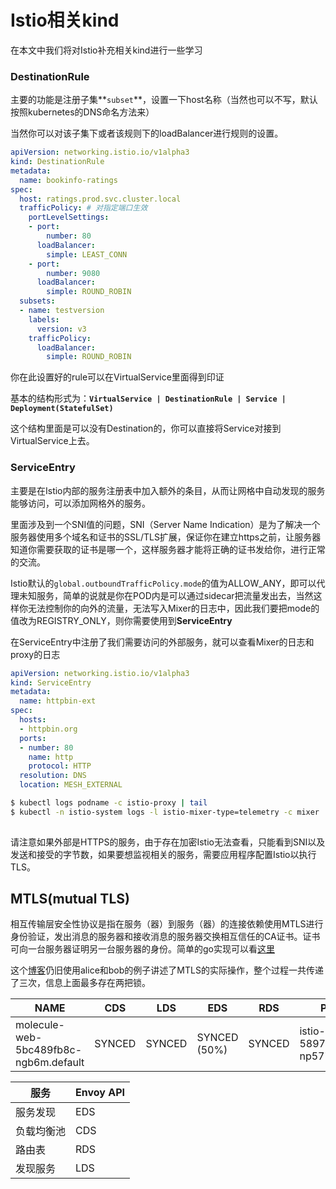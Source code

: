 # Istio相关kind

在本文中我们将对Istio补充相关kind进行一些学习

### DestinationRule

主要的功能是注册子集**`subset`**，设置一下host名称（当然也可以不写，默认按照kubernetes的DNS命名方法来）

当然你可以对该子集下或者该规则下的loadBalancer进行规则的设置。

```yaml
apiVersion: networking.istio.io/v1alpha3
kind: DestinationRule
metadata:
  name: bookinfo-ratings
spec:
  host: ratings.prod.svc.cluster.local
  trafficPolicy: # 对指定端口生效
    portLevelSettings:
    - port:
        number: 80
      loadBalancer:
        simple: LEAST_CONN
    - port:
        number: 9080
      loadBalancer:
        simple: ROUND_ROBIN
  subsets:
  - name: testversion
    labels:
      version: v3
    trafficPolicy:
      loadBalancer:
        simple: ROUND_ROBIN
```

你在此设置好的rule可以在VirtualService里面得到印证

基本的结构形式为：**`VirtualService | DestinationRule | Service | Deployment(StatefulSet)`**

这个结构里面是可以没有Destination的，你可以直接将Service对接到VirtualService上去。

### ServiceEntry

主要是在Istio内部的服务注册表中加入额外的条目，从而让网格中自动发现的服务能够访问，可以添加网格外的服务。

里面涉及到一个SNI值的问题，SNI（Server Name Indication）是为了解决一个服务器使用多个域名和证书的SSL/TLS扩展，保证你在建立https之前，让服务器知道你需要获取的证书是哪一个，这样服务器才能将正确的证书发给你，进行正常的交流。

Istio默认的`global.outboundTrafficPolicy.mode`的值为ALLOW_ANY，即可以代理未知服务，简单的说就是你在POD内是可以通过sidecar把流量发出去，当然这样你无法控制你的向外的流量，无法写入Mixer的日志中，因此我们要把mode的值改为REGISTRY_ONLY，则你需要使用到**ServiceEntry**

在ServiceEntry中注册了我们需要访问的外部服务，就可以查看Mixer的日志和proxy的日志

```yaml
apiVersion: networking.istio.io/v1alpha3
kind: ServiceEntry
metadata:
  name: httpbin-ext
spec:
  hosts:
  - httpbin.org
  ports:
  - number: 80
    name: http
    protocol: HTTP
  resolution: DNS
  location: MESH_EXTERNAL
```

```bash
$ kubectl logs podname -c istio-proxy | tail
$ kubectl -n istio-system logs -l istio-mixer-type=telemetry -c mixer | grep 'httpbin.org'
 
```

请注意如果外部是HTTPS的服务，由于存在加密Istio无法查看，只能看到SNI以及发送和接受的字节数，如果要想监视相关的服务，需要应用程序配置Istio以执行TLS。

## MTLS(mutual TLS)

相互传输层安全性协议是指在服务（器）到服务（器）的连接依赖使用MTLS进行身份验证，发出消息的服务器和接收消息的服务器交换相互信任的CA证书。证书可向一台服务器证明另一台服务器的身份。简单的go实现可以看[这里](https://venilnoronha.io/a-step-by-step-guide-to-mtls-in-go)

这个[博客](https://codeburst.io/how-mutual-tls-work-aec3d91451ce)仍旧使用alice和bob的例子讲述了MTLS的实际操作，整个过程一共传递了三次，信息上面最多存在两把锁。

| NAME                                  | CDS    | LDS    | EDS          | RDS    | PILOT                        | VERSION |
| ------------------------------------- | ------ | ------ | ------------ | ------ | ---------------------------- | ------- |
| molecule-web-5bc489fb8c-ngb6m.default | SYNCED | SYNCED | SYNCED (50%) | SYNCED | istio-pilot-58974b9b89-np577 | 1.1.3   |



| 服务       | Envoy API |
| ---------- | --------- |
| 服务发现   | EDS       |
| 负载均衡池 | CDS       |
| 路由表     | RDS       |
| 发现服务   | LDS       |

